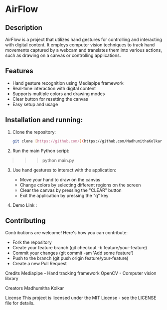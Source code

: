 # AirFlow

## Description
AirFlow is a project that utilizes hand gestures for controlling and interacting with digital content. It employs computer vision techniques to track hand movements captured by a webcam and translates them into various actions, such as drawing on a canvas or controlling applications.

## Features
- Hand gesture recognition using Mediapipe framework
- Real-time interaction with digital content
- Supports multiple colors and drawing modes
- Clear button for resetting the canvas
- Easy setup and usage

## Installation and running:
1. Clone the repository:
   ```bash
   git clone [https://github.com/](https://github.com/MadhumithaKolkar/AirFlow.git)
   
2. Run the main Python script:
>>> python main.py

3. Use hand gestures to interact with the application:
   - Move your hand to draw on the canvas
   - Change colors by selecting different regions on the screen
   - Clear the canvas by pressing the "CLEAR" button
   - Exit the application by pressing the "q" key

4. Demo
Link : 

## Contributing
Contributions are welcome! Here's how you can contribute:

- Fork the repository
- Create your feature branch (git checkout -b feature/your-feature)
- Commit your changes (git commit -am 'Add some feature')
- Push to the branch (git push origin feature/your-feature)
- Create a new Pull Request

Credits
Mediapipe - Hand tracking framework
OpenCV - Computer vision library

Creators
Madhumitha Kolkar

License
This project is licensed under the MIT License - see the LICENSE file for details.
